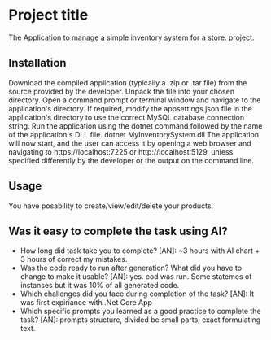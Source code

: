 # Project title
The Application to manage a simple inventory system for a store. project.
## Installation
Download the compiled application (typically a .zip or .tar file) from the source provided by the developer.
Unpack the file into your chosen directory.
Open a command prompt or terminal window and navigate to the application's directory.
If required, modify the appsettings.json file in the application's directory to use the correct MySQL database connection string.
Run the application using the dotnet command followed by the name of the application's DLL file. dotnet MyInventorySystem.dll
The application will now start, and the user can access it by opening a web browser and navigating to https://localhost:7225 or http://localhost:5129, unless specified differently by the developer or the output on the command line.
## Usage
You have posability to create/view/edit/delete your products.

## Was it easy to complete the task using AI? 
- How long did task take you to complete? [AN]: ~3 hours with AI chart + 3 hours of correct my mistakes.
- Was the code ready to run after generation? What did you have to change to make it usable? [AN]: yes. cod was run. Some statemes of instanses but it was 10% of all generated code.
- Which challenges did you face during completion of the task? [AN]: It was first expiriance with .Net Core App
- Which specific prompts you learned as a good practice to complete the task? [AN]: prompts structure, divided be small parts, exact formulating text. 
